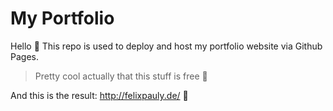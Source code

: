 # My Portfolio

Hello 👋
This repo is used to deploy and host my portfolio website via Github Pages. 
> Pretty cool actually that this stuff is free 🥹

And this is the result: http://felixpauly.de/ 🥰
